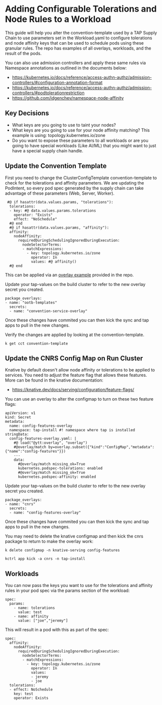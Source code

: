 # Adding Configurable Tolerations and Node Rules to a Workload

This guide will help you alter the convention-template used by a TAP Supply Chain to use parameters set in the Workload.yaml to configure tolerations and node affinity keys that can be used to schedule pods using these granular rules. The repo has examples of all overlays, workloads, and the result of the pods.

You can also use admission controllers and apply these same rules via Namespace annotations as outlined in the documents below:

* https://kubernetes.io/docs/reference/access-authn-authz/admission-controllers/#configuration-annotation-format
* https://kubernetes.io/docs/reference/access-authn-authz/admission-controllers/#podtolerationrestriction
* https://github.com/idgenchev/namespace-node-affinity

## Key Decisions

* What keys are you going to use to taint your nodes? 
* What keys are you going to use for your node affinity matching? This example is using: topology.kubernetes.io/zone
* Do you want to expose these parameters to all workloads or are you going to have special workloads (Like AI/ML) that you might want to just have a special supply chain handle.

## Update the Convention Template

First you need to change the ClusterConfigTemplate convention-template to check for the tolerations and affinity parameters. We are updating the PodIntent, so every pod spec generated by the supply chain can take advantage of these parameters (Web, Server, Worker).

```
 #@ if hasattr(data.values.params, "tolerations"):
  tolerations:
  - key: #@ data.values.params.tolerations
    operator: "Exists"
    effect: "NoSchedule"
  #@ end
  #@ if hasattr(data.values.params, "affinity"):
  affinity:
    nodeAffinity:
      requiredDuringSchedulingIgnoredDuringExecution:
        nodeSelectorTerms:
        - matchExpressions:
          - key: topology.kubernetes.io/zone
            operator: In
            values: #@ affinity()
  #@ end
```

This can be applied via an [overlay example](convention-service-overlay.yaml) provided in the repo.

Update your tap-values on the build cluster to refer to the new overlay secret you created.

```
package_overlays:
- name: "ootb-templates"
  secrets: 
  - name: "convention-service-overlay"
```

Once these changes have commited you can then kick the sync and tap apps to pull in the new changes. 

Verify the changes are applied by looking at the convention-template.

```
k get cct convention-template
```

## Update the CNRS Config Map on Run Cluster

Knative by default doesn't allow node affinity or tolerations to be applied to services. You need to adjust the feature flag that allows these features. More can be found in the knative documentation:

* https://knative.dev/docs/serving/configuration/feature-flags/

You can use an overlay to alter the configmap to turn on these two feature flags:

```
apiVersion: v1
kind: Secret
metadata:
  name: config-features-overlay
  namespace: tap-install #! namespace where tap is installed
stringData:
  config-features-overlay.yaml: |
    #@ load("@ytt:overlay", "overlay")
    #@overlay/match by=overlay.subset({"kind":"ConfigMap","metadata":{"name":"config-features"}})
    ---
    data:
      #@overlay/match missing_ok=True
      kubernetes.podspec-tolerations: enabled
      #@overlay/match missing_ok=True
      kubernetes.podspec-affinity: enabled
```

Update your tap-values on the build cluster to refer to the new overlay secret you created.

```
package_overlays:
- name: "cnrs"
  secrets: 
  - name: "config-features-overlay"
```

Once these changes have commited you can then kick the sync and tap apps to pull in the new changes. 

You may need to delete the knative configmap and then kick the cnrs package to return to make the overlay work:

```
k delete configmap -n knative-serving config-features

kctrl app kick -a cnrs -n tap-install
```

## Workloads

You can now pass the keys you want to use for the tolerations and affinity rules in your pod spec via the params section of the workload:

```
spec:
  params:
    - name: tolerations
      value: test
    - name: affinity
      value: ["joe","jeremy"]
```      

This will result in a pod with this as part of the spec:

```
spec:
  affinity:
    nodeAffinity:
      requiredDuringSchedulingIgnoredDuringExecution:
        nodeSelectorTerms:
        - matchExpressions:
          - key: topology.kubernetes.io/zone
            operator: In
            values:
            - jeremy
            - joe
  tolerations:
  - effect: NoSchedule
    key: test
    operator: Exists
```


